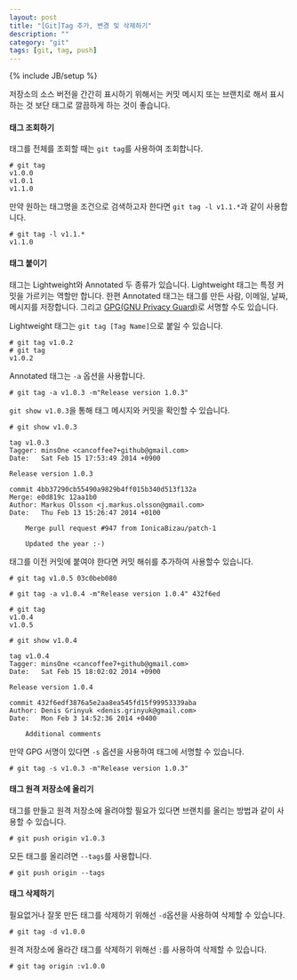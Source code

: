 ```yaml
---
layout: post
title: "[Git]Tag 추가, 변경 및 삭제하기"
description: ""
category: "git"	
tags: [git, tag, push]
---
```

{% include JB/setup %}

저장소의 소스 버전을 간간히 표시하기 위해서는 커밋 메시지 또는 브랜치로 해서 표시하는 것 보단 태그로 깔끔하게 하는 것이 좋습니다.


#### 태그 조회하기

태그를 전체를 조회할 때는 `git tag`를 사용하여 조회합니다.

	# git tag
	v1.0.0
	v1.0.1
	v1.1.0

만약 원하는 태그명을 조건으로 검색하고자 한다면 `git tag -l v1.1.*`과 같이 사용합니다.

	# git tag -l v1.1.*
	v1.1.0




#### 태그 붙이기

태그는 Lightweight와 Annotated 두 종류가 있습니다. Lightweight 태그는 특정 커밋을 가르키는 역할만 합니다. 한편 Annotated 태그는 태그를 만든 사람, 이메일, 날짜, 메시지를 저장합니다. 그리고 [GPG(GNU Privacy Guard)](http://ko.wikipedia.org/wiki/GNU_프라이버시_가드)로 서명할 수도 있습니다.

Lightweight 태그는 `git tag [Tag Name]`으로 붙일 수 있습니다.

	# git tag v1.0.2
	# git tag
	v1.0.2

Annotated 태그는 `-a` 옵션을 사용합니다.

	# git tag -a v1.0.3 -m"Release version 1.0.3"

`git show v1.0.3`을 통해 태그 메시지와 커밋을 확인할 수 있습니다.

	# git show v1.0.3

	tag v1.0.3
	Tagger: minsOne <cancoffee7+github@gmail.com>
	Date:   Sat Feb 15 17:53:49 2014 +0900

	Release version 1.0.3

	commit 4bb37290cb55490a9829b4ff015b340d513f132a
	Merge: e0d819c 12aa1b0
	Author: Markus Olsson <j.markus.olsson@gmail.com>
	Date:   Thu Feb 13 15:26:47 2014 +0100

	    Merge pull request #947 from IonicaBizau/patch-1
	    
	    Updated the year :-)

태그를 이전 커밋에 붙여야 한다면 커밋 해쉬를 추가하여 사용할수 있습니다.

	# git tag v1.0.5 03c0beb080

	# git tag -a v1.0.4 -m"Release version 1.0.4" 432f6ed

	# git tag
	v1.0.4
	v1.0.5

	# git show v1.0.4

	tag v1.0.4
	Tagger: minsOne <cancoffee7+github@gmail.com>
	Date:   Sat Feb 15 18:02:02 2014 +0900

	Release version 1.0.4

	commit 432f6edf3876a5e2aa8ea545fd15f99953339aba
	Author: Denis Grinyuk <denis.grinyuk@gmail.com>
	Date:   Mon Feb 3 14:52:36 2014 +0400

	    Additional comments

만약 GPG 서명이 있다면 `-s` 옵션을 사용하여 태그에 서명할 수 있습니다.

	# git tag -s v1.0.3 -m"Release version 1.0.3"




#### 태그 원격 저장소에 올리기

태그를 만들고 원격 저장소에 올려야할 필요가 있다면 브랜치를 올리는 방법과 같이 사용할 수 있습니다.

	# git push origin v1.0.3

모든 태그를 올리려면 `--tags`를 사용합니다.

	# git push origin --tags



#### 태그 삭제하기

필요없거나 잘못 만든 태그를 삭제하기 위해선 `-d`옵션을 사용하여 삭제할 수 있습니다.

	# git tag -d v1.0.0

원격 저장소에 올라간 태그를 삭제하기 위해선 `:`를 사용하여 삭제할 수 있습니다.

	# git tag origin :v1.0.0